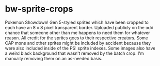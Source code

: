 # bw-sprite-crops
Pokemon Showdown! Gen 5-styled sprites which have been cropped to each have an 8 x 8 pixel transparent border. Uploaded publicly on the odd chance that someone other than me happens to need them for whatever reason. All credit for the sprites goes to their respective creators. 
Some CAP mons and other sprites might be included by accident because they were also included inside of the PS! sprite indexes.
Some images also have a weird black background that wasn't removed by the batch crop. I'm manually removing them on an as-needed basis.
